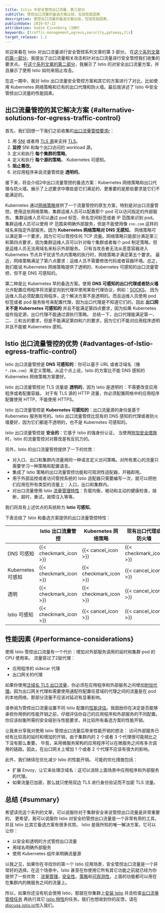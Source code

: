 ```yaml
---
title: Istio 中安全管控出口流量，第三部分
subtitle: 管控出口流量的备选方案比较，包括性能因素
description: 管控出口流量的备选方案比较，包括性能因素。
publishdate: 2019-07-22
attribution: Vadim Eisenberg (IBM)
keywords: [traffic-management,egress,security,gateway,tls]
target_release: 1.2
---
```


欢迎来看在 Istio 对出口流量进行安全管控系列文章的第 3 部分。
在[这个系列文章的第一部分](/zh/blog/2019/egress-traffic-control-in-istio-part-1/)，我提出了出口流量相关攻击和针对出口流量进行安全管控我们收集的要求点。
在[这个系列文章的第二部分](/zh/blog/2019/egress-traffic-control-in-istio-part-2/)，我展示了 Istio 的对安全出口流量方案，并且展示了使用 Istio 如何来阻止攻击。

在这一期中，我对 Istio 出口流量安全管控方案和其它的方案进行了对比，比如使用 Kubernetes 网络策略和已有的出口代理和防火墙。最后我讲述了 Istio 中安全管控出口流量的性能因素。

## 出口流量管控的其它解决方案 {#alternative-solutions-for-egress-traffic-control}

首先，我们回想一下我们之前收集的[出口流量管控要求r](/zh/blog/2019/egress-traffic-control-in-istio-part-1/#requirements-for-egress-traffic-control)：

1. 用 [SNI](https://en.wikipedia.org/wiki/Server_Name_Indication) 或者用 [TLS 源](/zh/docs/reference/glossary/#tls-origination)来支持 [TLS](https://en.wikipedia.org/wiki/Transport_Layer_Security)。
1. **监控** SNI 和每个出口访问的 workload 源。
1. 定义和执行 **每个集群的策略**。
1. 定义和执行 **每个源的策略**， Kubernetes 可感知。
1. **阻止篡改**。
1. 对应用程序来说流量管控是 **透明的**。

接下来，将会介绍2中出口流量管控的备选方案：Kubernetes 网络策略和出口代理与防火墙。展示了上述要求中哪些是它们满足的，更重要的是那些要求是它们不能满足的。

Kubernetes 通过[网络策略](https://kubernetes.io/docs/concepts/services-networking/network-policies/)提供了一个流量管控的原生方案，特别是对出口流量管控。使用这些网络策略，集群运维人员可以配置那个 pod 可以访问指定的外部服务。
集群运维人员可以通过 pod 标签、命名空间标签或者 IP 范围来识别 pod。集群运维人员可以使用 IP 范围来明确外部服务，但是不能使用像 `cnn.com` 这样的域名来指定外部服务。因为 **Kubernetes 网络策略对 DNS 无感知**。
网络策略可以满足第一个要求，因为它可以管控任何 TCP 流量。网络策略只能部分满足第三和第四点要求，因为集群运维人员可以针对每个集群或者每个 pod 制定策略，但是运维人员无法用域名来标示外部服务。
只有当攻击者无法从恶意容器进入 Kubernetes 节点并干扰该节点内策略的执行时，网络策略才满足第五个要求。
最近，网络策略满足了第六点要求：运维人员不需要修改代码或者容器环境。总之，我们能说 Kubernetes 网络策略提供了透明的、Kubernetes 可感知的出口流量管控，但不是 DNS 可感知的。

第二种是比 Kubernetes 早的备选方案。使用 **DNS 可感知的出口代理或者防火墙** 允许配置应用程序将流量定向到代理并使用某些代理协议，例如：[SOCKS](https://en.wikipedia.org/wiki/SOCKS)。
因为运维人员必须配置应用程序，这个解决方案不是透明的。而且运维人员使用 pod 标签或者 pod 服务账号来配置代理，因为出口代理是不知道它们的。因此 **出口网关不是 Kubernetes 可感知的** 并且不能满足第四点要求，因为如果 Kubernetes 组件指定源，出口代理不能通过源执行策略。
总结一下，出口代理能满足第一、二、三和五的要求，但是不能满足第四和六的要求，因为它们不能对应用程序透明并且不能被 Kubernetes 感知。

## Istio 出口流量管控的优势 {#advantages-of-Istio-egress-traffic-control}

Istio 出口流量管控是 **DNS 可感知的**：你可以基于 URL 或者泛域名（像 `*.ibm.com`）来定义策略。从这个点上说，Isito 的方案比不能 DNS 感知的 Kubernetes 网络策略方案要好。

Istio 出口流量管控对 TLS 流量是 **透明的**，因为 Istio 是透明的：不需要改变应用程序或者配置容器。
对于有 TLS 源的 HTTP 流量，你必须配置网格中的应用程序配置使用 HTTP，不能使用 HTTPS。

Istio 出口流量管控是 **Kubernetes 可感知的**：出口流量源的身份是基于 Kubernetes 服务账号的。Istio 出口流量管控比现有的 DNS 感知的代理或者防火墙要好，因为它们都是不透明的，也不是 Kubernetes 可感知的。

Istio 出口流量管控是 **安全的**：它基于 Istio 的强身份认证， 当使用[附加安全措施](/zh/docs/tasks/traffic-management/egress/egress-gateway/#additional-security-considerations)时，Istio 的流量管控对对篡改是有反抗力的。

另外，Istio 的出口流量管控提供了一下的优势：

- 对入口、出口和集群内流量用同一种语言定义访问策略。对所有累心的流量只需要学习一种策略和配置语言。
- 集成了 Istio 策略的出口流量管控功能和可观测性适配器，开箱即用。
- 用于外部监控或者访问管控系统的 Istio 适配器只需要编写一次，就可以把他们应用在所有类型的流量上：入口，出口和集群内。
- 对出口流量使用 Istio [流量管理特性](/zh/docs/concepts/traffic-management/)：负载均衡，被动和主动的健康检查，熔断，超时，重试，故障注入等等。

我们将具有上述优点的系统称为 **Istio 可感知**。

下表总结了 Istio 和备选方案提供的出口流量管控特性：

| | Istio 出口流量管控 | Kubernetes 网络策略 | 现有出口代理或防火墙 |
| --- | --- | --- | ---|
| DNS 可感知 | {{< checkmark_icon >}} | {{< cancel_icon >}} | {{< checkmark_icon >}} |
| Kubernetes 可感知 | {{< checkmark_icon >}} | {{< checkmark_icon >}} | {{< cancel_icon >}} | {
| 透明 | {{< checkmark_icon >}} | {{< checkmark_icon >}} | {{< cancel_icon >}} |
| Istio 可感知 | {{< checkmark_icon >}} | {{< cancel_icon >}} | {{< cancel_icon >}} |

## 性能因素 {#performance-considerations}

使用 Istio 管控出口流量有一个代价：增加对外部服务调用的延时和集群 pod 的 CPU 使用率。
流量穿过了2层代理：

- 应用程序的 sidecar 代理
- 出口网关的代理

如果你使用[泛域名 TLS 出口流量](/zh/docs/tasks/traffic-management/egress/wildcard-egress-hosts/)，你必须在应用程序和外部服务之间增加[附加代理](/zh/docs/tasks/traffic-management/egress/wildcard-egress-hosts/#wildcard-configuration-for-arbitrary-domains)。因为出口网关代理和需要使用通配符配置任意域的代理之间的流量是在 pod 的本地网络，那部分流量不应该对延迟有显著影响。

请参阅为管控出口流量设置不同 Istio 配置的[性能评估](/zh/blog/2019/egress-performance/)。我鼓励你在决定是否能够承担你用例的性能开销之前，仔细评估你自己的应用程序和外部服务的不同配置。你应该权衡所需的安全级别与性能要求，并比较所有备选方案的性能开销。

让我来分享我对使用 Istio 管控出口流量后带来性能开销的想法：
访问外部服务已经有比较高的延时和增加的开销，由于集群内的 2 个或者 3 个代理很可能相比之下没有那么重要。
毕竟，采用微服务架构的应用程序可以在微服务之间有多次调用的链路。因此，在出口网关上增加 1 个或者 2 个代理不应该有很大的影响。

此外，我们继续在优化减少 Istio 的性能开销。
可能的优化措施包括：

- 扩展 Envoy，让它来处理泛域名：这可以消除上面场景中应用程序和外部服务的代理。
- 如果流量已加密，那么就只使用双边 TLS 进行身份验证而不加密 TLS 流量。

## 总结 {#summary}

希望读完这个系列的文章，可以说服你对于集群安全来说管控出口流量是非常重要的。
更希望，我可以说服你 Istio 对安全的管控出口流量是一个非常有用的工具，并且 Istio 比其它备选方案有很多优势。
Istio 是我所知的唯一解决方案，它可以让你：

- 以安全和透明的方式管控出口流量
- 用域名明确外部服务
- 使用 Kubernetes 组件来明确流量源

以我之见，如果你在寻找你的第一个 Istio 应用场景，安全管控出口流量是一个非常好的选择。在这个场景中，Istio 甚至在你使用它所有其它功能之前就已经为你提供了一些优势：
[流量管理](/zh/docs/tasks/traffic-management/)，[安全性](/zh/docs/tasks/security/)，[策略](/zh/docs/tasks/policy-enforcement/)和[可观测性](/zh/docs/tasks/observability/)，上面的功能都可以用在在集群内的微服务之间的流量上。

所以，如果你还没有机会使用 Istio，那就在你集群上[安装 Istio](/zh/docs/setup/install/) 并且检查[出口流量管控任务](/zh/docs/tasks/traffic-management/egress/) 再执行其它 [Istio 特性](/zh/docs/tasks/)的任务。我们也想收到你的反馈，请在[discuss.istio.io](https://discuss.istio.io)加入我们。
